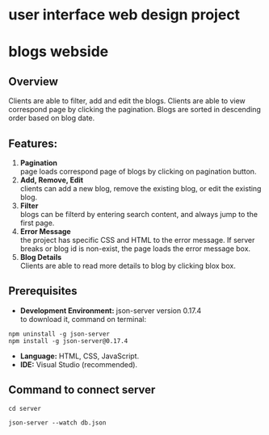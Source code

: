 # user interface web design project 

# blogs webside 

## Overview 

Clients are able to filter, add and edit the blogs. Clients are able to view correspond page by clicking the pagination. Blogs are sorted in descending order based on blog date. 

## Features:

1. **Pagination**<br>
    page loads correspond page of blogs by clicking on pagination button.
2. **Add, Remove, Edit**<br>
    clients can add a new blog, remove the existing blog, or edit the existing blog. 
3. **Filter**<br>
    blogs can be filterd by entering search content, and always jump to the first page. 
4. **Error Message**<br>
    the project has specific CSS and HTML to the error message. If server breaks or blog id is non-exist, the page loads the error message box. 
5. **Blog Details**<br>
    Clients are able to read more details to blog by clicking blox box. 

## Prerequisites

- **Development Environment:** json-server version 0.17.4<br>
    to download it, command on terminal: 
```
npm uninstall -g json-server
npm install -g json-server@0.17.4
```
- **Language:** HTML, CSS, JavaScript.  
- **IDE:** Visual Studio (recommended).  

## Command to connect server

```
cd server
```
```
json-server --watch db.json
```
